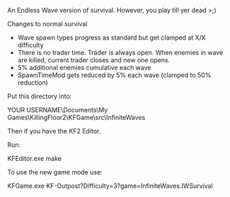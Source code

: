 An Endless Wave version of survival. However, you play till yer dead >;)

Changes to normal survival

* Wave spawn types progress as standard but get clamped at X/X difficulty
* There is no trader time. Trader is always open. When enemies in wave are killed, current trader closes and new one opens.
* 5% additional enemies cumulative each wave
* SpawnTimeMod gets reduced by 5% each wave (clamped to 50% reduction)

Put this directory into:

YOUR USERNAME\Documents\My Games\KillingFloor2\KFGame\src\InfiniteWaves

Then if you have the KF2 Editor.

Run:

KFEditor.exe make

To use the new game mode use:

KFGame.exe KF-Outpost?Difficulty=3?game=InfiniteWaves.IWSurvival



